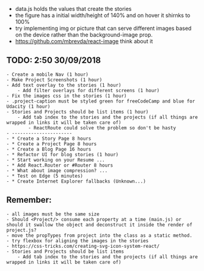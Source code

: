 * data.js holds the values that create the stories
* the figure has a initial width/height of 140% and on hover it shirnks to 100% 
* try implementing img or picture that can serve different images based on the device rather than the background-image prop.
* https://github.com/mbrevda/react-image think about it

## TODO: 2:50 30/09/2018
    - Create a mobile Nav (1 hour)
    - Make Project Screenshots (1 hour)
    - Add text overlay to the stories (1 hour)
        - Add filter overlays for different screens (1 hour)
    - Fix the images css in the stories (1 hour)
    - .project-caption must be styled green for freeCodeCamp and blue for Udacity (1 hour)
    - Stories and Projects should be list items (1 hour)
        - Add tab index to the stories and the projects (if all things are wrapped in links it will be taken care of)
            - ReactRoute could solve the problem so don't be hasty
    - ----------------------
    - * Create a Story Page 8 hours
    - * Create a Project Page 8 hours
    - * Create a Blog Page 16 hours
    - * Refactor UI for blog stories (1 hour)
    - * Start working on your Resume ...
    - * Add React.Router or #Router 8 hours
    - * What about image compression? ...
    - * Test on Edge (5 minutes)
    - * Create Internet Explorer fallbacks (Unknown...)

## Remember:
    - all images must be the same size
    - Should <Project/> consume each property at a time (main.js) or should it swallow the object and deconstruct it inside the render of project.js?
    - move the propTypes from project into the class as a static method.
    - try flexbox for aligning the images in the stories
    - https://css-tricks.com/creating-svg-icon-system-react/
    - Stories and Projects should be list items
        - Add tab index to the stories and the projects (if all things are wrapped in links it will be taken care of)